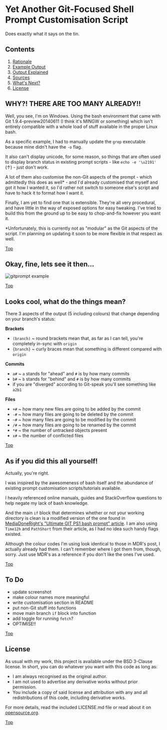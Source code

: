 Yet Another Git-Focused Shell Prompt Customisation Script
=========================================================

Does exactly what it says on the tin.

## Contents ##

1. [Rationale](#why-there-are-too-many-already)
2. [Example Output](#okay-fine-lets-see-it-then)
3. [Output Explained](#looks-cool-what-do-the-things-mean)
4. [Sources](#as-if-you-did-this-all-yourself)
5. [What's Next?](#to-do)
6. [License](#license)

## WHY?! THERE ARE TOO MANY ALREADY!! ##

Well, you see, I'm on Windows. Using the bash environment that came with Git 1.9.4-preview20140611 (I think it's MINGW or something) which isn't entirely compatible with a whole load of stuff available in the proper Linux bash.

As a specific example, I had to manually update the `grep` executable because mine didn't have the `-o` flag.

It also can't display unicode, for some reason, so things that are often used to display branch status in existing prompt scripts - like `echo -e '\u2191'` (&uarr;) - just don't work.

A lot of them also customise the non-Git aspects of the prompt - which admittedly this does as well* - and I'd already customised that myself and got it how I wanted it, so I'd rather not switch to someone else's script and have to hack it to format how I want it.

Finally, I am yet to find one that is extensible. They're all very procedural, and have little in the way of exposed options for easy tweaking. I've tried to build this from the ground up to be easy to chop-and-fix however you want it.

*Unfortunately, this is currently not as "modular" as the Git aspects of the script. I'm planning on updating it soon to be more flexible in that respect as well.

[Top](#yet-another-git-focused-shell-prompt-customisation-script)

## Okay, fine, lets see it then... ##

![gitprompt example](http://puu.sh/c41OY/f2bd7e4740.png)

[Top](#yet-another-git-focused-shell-prompt-customisation-script)

## Looks cool, what do the things mean? ##

There 3 aspects of the output (5 including colours) that change depending on your branch's status:

__Brackets__

* `(branch)` ~ round brackets mean that, as far as I can tell, you're completely in-sync with `origin`
* `{branch}` ~ curly braces mean that something is different compared with `origin`

__Commits__

* `a#` ~ `a` stands for "ahead" and `#` is by how many commits
* `b#` ~ `b` stands for "behind" and `#` is by how many commits
* if you are "diverged" according to Git-speak you'll see something like `a2b1`

__Files__

* `+#` ~ how many new files are going to be added by the commit
* `-#` ~ how many files are going to be deleted by the commit
* `~#` ~ how many files are going to be modified by the commit
* `/#` ~ how many files are going to be renamed by the commit
* `*#` ~ the number of untracked objects present
* `x#` ~ the number of conflicted files

[Top](#yet-another-git-focused-shell-prompt-customisation-script)

## As if you did this all yourself! ##

Actually, you're right.

I was inspired by the awesomeness of bash itself and the abundance of existing prompt customisation scripts/tutorials available.

I heavily referenced online manuals, guides and StackOverflow questions to help negate my lack of bash knowledge.

And the main `if` block that determines whether or not your working directory is clean is a modified version of the one found in [MediaDoneRight's "Ultimate GIT PS1 bash prompt" article](http://mediadoneright.com/content/ultimate-git-ps1-bash-prompt). I am also using `Time12h` and `PathShort` from their article, as I had no idea such handy flags existed.

Although the colour codes I'm using look identical to those in MDR's post, I actually already had them. I can't remember where I got them from, though, sorry. Just use MDR's as a reference if you don't like the ones I've used.

[Top](#yet-another-git-focused-shell-prompt-customisation-script)

## To Do ##

* update screenshot
* make colour names more meaningful
* write customisation section in README
* put non-Git stuff into functions
* move main branch `if` block into function
* add toggle for running `fetch`?
* OPTIMISE!!

[Top](#yet-another-git-focused-shell-prompt-customisation-script)

## License ##

As usual with my work, this project is available under the BSD 3-Clause license. In short, you can do whatever you want with this code as long as:

* I am always recognised as the original author.
* I am not used to advertise any derivative works without prior permission.
* You include a copy of said license and attribution with any and all redistributions of this code, including derivative works.

For more details, read the included LICENSE.md file or read about it on [opensource.org](http://opensource.org/licenses/BSD-3-Clause).

[Top](#yet-another-git-focused-shell-prompt-customisation-script)